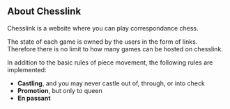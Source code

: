 ## About Chesslink

Chesslink is a website where you can play correspondance chess.

The state of each game is owned by the users in the form of links. Therefore there is no limit to how many games can be hosted on chesslink.

In addition to the basic rules of piece movement, the following rules are implemented:
* **Castling**, and you may never castle out of, through, or into check
* **Promotion**, but only to queen
* **En passant**
